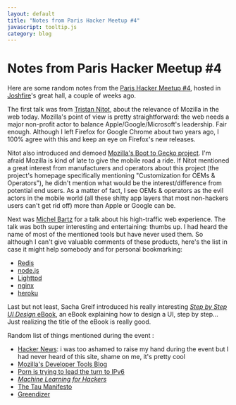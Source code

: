 ```yaml
---
layout: default
title: "Notes from Paris Hacker Meetup #4"
javascript: tooltip.js
category: blog
---
```


# Notes from Paris Hacker Meetup #4

Here are some random notes from the [Paris Hacker Meetup #4][meetup], hosted in 
[Joshfire][joshfire]'s great hall, a couple of weeks ago.

The first talk was from [Tristan Nitot][nitot], about the relevance of Mozilla 
in the web today. Mozilla's point of view is pretty straightforward: the web needs 
a major non-profit actor to balance Apple/Google/Microsoft's leadership. Fair enough.
Although I left Firefox for Google Chrome about two years ago, I 100% agree with this 
and keep an eye on Firefox's new releases.

Nitot also introduced and demoed [Mozilla's Boot to Gecko project][b2g]. I'm afraid Mozilla 
is kind of late to give the mobile road a ride. If Nitot mentioned a great interest from 
manufacturers and operators about this project (the project's homepage specifically 
mentioning "Customization for OEMs &amp; Operators"), he didn't mention what would be 
the interest/difference from potential end users. As a matter of fact, I see OEMs &amp; 
operators as the evil actors in the mobile world (all these shitty app layers that most 
non-hackers users can't get rid off) more than Apple or Google can be.

Next was [Michel Bartz][bartz] for a talk about his high-traffic web experience. The talk 
was both super interesting and entertaining: thumbs up. I had heard the name of most of the 
mentioned tools but have never used them. So although I can't give valuable comments of 
these products, here's the list in case it might help somebody and for personal bookmarking:

- [Redis](http://redis.io/)
- [node.js](http://nodejs.org/)
- [Lighttpd](http://www.lighttpd.net/)
- [nginx](http://nginx.org/)
- [heroku](http://www.heroku.com/)

Last but not least, Sacha Greif introduced his really interesting [*Step by Step UI Design* eBook][ebook],
an eBook explaining how to design a UI, step by step... Just realizing the title of the eBook is really good.

Random list of things mentioned during the event :

- [Hacker News](http://news.ycombinator.com/): i was too ashamed to raise my hand during the event 
  but I had never heard of this site, shame on me, it's pretty cool
- [Mozilla's Developer Tools Blog](http://blog.mozilla.com/devtools/)
- [Porn is trying to lead the turn to IPv6](http://www.ipv6porn.co.nz/)
- [*Machine Learning for Hackers*](http://shop.oreilly.com/product/0636920018483.do)
- [The Tau Manifesto](http://tauday.com/)
- [Greendizer](https://www.greendizer.com/)

[meetup]: http://www.meetup.com/ParisHackers/events/53314342/
[joshfire]: http://joshfire.com/
[nitot]: http://twitter.com/#!/nitot
[b2g]: http://www.mozilla.org/en-US/b2g/
[bartz]: https://twitter.com/#!/michelbartz
[ebook]: http://sachagreif.com/i-wrote-a-book/